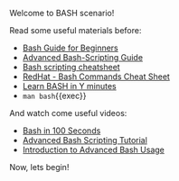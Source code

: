 Welcome to BASH scenario!

Read some useful materials before:

- [Bash Guide for Beginners](https://tldp.org/LDP/Bash-Beginners-Guide/html/index.html)
- [Advanced Bash-Scripting Guide](https://tldp.org/LDP/abs/html/)
- [Bash scripting cheatsheet](https://devhints.io/bash)
- [RedHat - Bash Commands Cheat Sheet](https://developers.redhat.com/cheat-sheets/bash-shell-cheat-sheet)
- [Learn BASH in Y minutes](https://learnxinyminutes.com/docs/bash/)
- `man bash`{{exec}}

And watch come useful videos:

- [Bash in 100 Seconds](https://www.youtube.com/watch?v=I4EWvMFj37g)
- [Advanced Bash Scripting Tutorial](https://www.youtube.com/watch?v=emhouufDnB4)
- [Introduction to Advanced Bash Usage](https://www.youtube.com/watch?v=uqHjc7hlqd0)

Now, lets begin!
